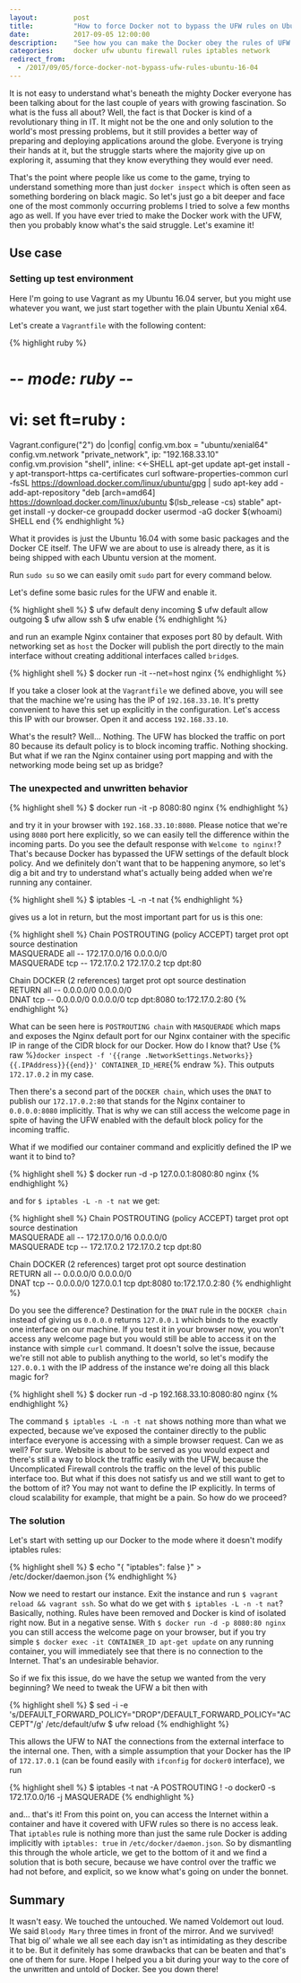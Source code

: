 ```yaml
---
layout:         post
title:          "How to force Docker not to bypass the UFW rules on Ubuntu 16.04"
date:           2017-09-05 12:00:00
description:    "See how you can make the Docker obey the rules of UFW on Ubuntu 16.04 (and others) with simple iptables modification."
categories:     docker ufw ubuntu firewall rules iptables network
redirect_from:
  - /2017/09/05/force-docker-not-bypass-ufw-rules-ubuntu-16-04
---
```


It is not easy to understand what's beneath the mighty Docker everyone has been talking about for the last couple of years with growing fascination. So what is the fuss all about? Well, the fact is that Docker is kind of a revolutionary thing in IT. It might not be the one and only solution to the world's most pressing problems, but it still provides a better way of preparing and deploying applications around the globe. Everyone is trying their hands at it, but the struggle starts where the majority give up on exploring it, assuming that they know everything they would ever need. 

That's the point where people like us come to the game, trying to understand something more than just `docker inspect` which is often seen as something bordering on black magic. So let's just go a bit deeper and face one of the most commonly occurring problems I tried to solve a few months ago as well. If you have ever tried to make the Docker work with the UFW, then you probably know what's the said struggle. Let's examine it!


## Use case

### Setting up test environment

Here I'm going to use Vagrant as my Ubuntu 16.04 server, but you might use whatever you want, we just start together with the plain Ubuntu Xenial x64.

Let's create a `Vagrantfile` with the following content:

{% highlight ruby %}
# -*- mode: ruby -*-
# vi: set ft=ruby :

Vagrant.configure("2") do |config|
  config.vm.box = "ubuntu/xenial64"
  config.vm.network "private_network", ip: "192.168.33.10"
  config.vm.provision "shell", inline: <<-SHELL
    apt-get update
    apt-get install -y apt-transport-https ca-certificates curl software-properties-common
    curl -fsSL https://download.docker.com/linux/ubuntu/gpg | sudo apt-key add -
    add-apt-repository "deb [arch=amd64] https://download.docker.com/linux/ubuntu $(lsb_release -cs) stable"
    apt-get install -y docker-ce
    groupadd docker
    usermod -aG docker $(whoami)
  SHELL
end
{% endhighlight %}

What it provides is just the Ubuntu 16.04 with some basic packages and the Docker CE itself. The UFW we are about to use is already there, as it is being shipped with each Ubuntu version at the moment.

Run `sudo su` so we can easily omit `sudo` part for every command below.

Let's define some basic rules for the UFW and enable it.

{% highlight shell %}
$ ufw default deny incoming
$ ufw default allow outgoing
$ ufw allow ssh
$ ufw enable
{% endhighlight %}

and run an example Nginx container that exposes port 80 by default. With networking set as `host` the Docker will publish the port directly to the main interface without creating additional interfaces called `bridge`s.

{% highlight shell %}
$ docker run -it --net=host nginx
{% endhighlight %}

If you take a closer look at the `Vagrantfile` we defined above, you will see that the machine we're using has the IP of `192.168.33.10`. It's pretty convenient to have this set up explicitly in the configuration. Let's access this IP with our browser. Open it and access `192.168.33.10`.

What's the result? Well... Nothing. The UFW has blocked the traffic on port 80 because its default policy is to block incoming traffic. Nothing shocking. But what if we ran the Nginx container using port mapping and with the networking mode being set up as bridge?


### The unexpected and unwritten behavior

{% highlight shell %}
$ docker run -it -p 8080:80 nginx
{% endhighlight %}

and try it in your browser with `192.168.33.10:8080`. Please notice that we're using `8080` port here explicitly, so we can easily tell the difference within the incoming parts. Do you see the default response with `Welcome to nginx!`? That's because Docker has bypassed the UFW settings of the default block policy. And we definitely don't want that to be happening anymore, so let's dig a bit and try to understand what's actually being added when we're running any container.

{% highlight shell %}
$ iptables -L -n -t nat
{% endhighlight %}

gives us a lot in return, but the most important part for us is this one:

{% highlight shell %}
Chain POSTROUTING (policy ACCEPT)
target     prot opt source               destination         
MASQUERADE  all  --  172.17.0.0/16        0.0.0.0/0           
MASQUERADE  tcp  --  172.17.0.2           172.17.0.2           tcp dpt:80

Chain DOCKER (2 references)
target     prot opt source               destination         
RETURN     all  --  0.0.0.0/0            0.0.0.0/0           
DNAT       tcp  --  0.0.0.0/0            0.0.0.0/0            tcp dpt:8080 to:172.17.0.2:80
{% endhighlight %}

What can be seen here is `POSTROUTING chain` with `MASQUERADE` which maps and exposes the Nginx default port for our Nginx container with the specific IP in range of the CIDR block for our Docker. How do I know that? Use {% raw %}`docker inspect -f '{{range .NetworkSettings.Networks}}{{.IPAddress}}{{end}}' CONTAINER_ID_HERE`{% endraw %}. This outputs `172.17.0.2` in my case.

Then there's a second part of the `DOCKER chain`, which uses the `DNAT` to publish our `172.17.0.2:80` that stands for the Nginx container to `0.0.0.0:8080` implicitly. That is why we can still access the welcome page in spite of having the UFW enabled with the default block policy for the incoming traffic.

What if we modified our container command and explicitly defined the IP we want it to bind to?

{% highlight shell %}
$ docker run -d -p 127.0.0.1:8080:80 nginx
{% endhighlight %}

and for `$ iptables -L -n -t nat` we get:

{% highlight shell %}
Chain POSTROUTING (policy ACCEPT)
target     prot opt source               destination         
MASQUERADE  all  --  172.17.0.0/16        0.0.0.0/0           
MASQUERADE  tcp  --  172.17.0.2           172.17.0.2           tcp dpt:80

Chain DOCKER (2 references)
target     prot opt source               destination         
RETURN     all  --  0.0.0.0/0            0.0.0.0/0           
DNAT       tcp  --  0.0.0.0/0            127.0.0.1            tcp dpt:8080 to:172.17.0.2:80
{% endhighlight %}

Do you see the difference? Destination for the `DNAT` rule in the `DOCKER chain` instead of giving us `0.0.0.0` returns `127.0.0.1` which binds to the exactly one interface on our machine. If you test it in your browser now, you won't access any welcome page but you would still be able to access it on the instance with simple `curl` command. It doesn't solve the issue, because we're still not able to publish anything to the world, so let's modify the `127.0.0.1` with the IP address of the instance we're doing all this black magic for?

{% highlight shell %}
$ docker run -d -p 192.168.33.10:8080:80 nginx
{% endhighlight %}

The command `$ iptables -L -n -t nat` shows nothing more than what we expected, because we’ve exposed the container directly to the public interface everyone is accessing with a simple browser request. Can we as well? For sure. Website is about to be served as you would expect and there's still a way to block the traffic easily with the UFW, because the Uncomplicated Firewall controls the traffic on the level of this public interface too.
But what if this does not satisfy us and we still want to get to the bottom of it? You may not want to define the IP explicitly. In terms of cloud scalability for example, that might be a pain. So how do we proceed?


### The solution

Let's start with setting up our Docker to the mode where it doesn't modify iptables rules:

{% highlight shell %}
$ echo "{
\"iptables\": false
}" > /etc/docker/daemon.json
{% endhighlight %}

Now we need to restart our instance. Exit the instance and run `$ vagrant reload && vagrant ssh`. So what do we get with `$ iptables -L -n -t nat`? Basically, nothing. Rules have been removed and Docker is kind of isolated right now. But in a negative sense. With `$ docker run -d -p 8080:80 nginx` you can still access the welcome page on your browser, but if you try simple `$ docker exec -it CONTAINER_ID apt-get update` on any running container, you will immediately see that there is no connection to the Internet. That's an undesirable behavior.

So if we fix this issue, do we have the setup we wanted from the very beginning? We need to tweak the UFW a bit then with

{% highlight shell %}
$ sed -i -e 's/DEFAULT_FORWARD_POLICY="DROP"/DEFAULT_FORWARD_POLICY="ACCEPT"/g' /etc/default/ufw
$ ufw reload
{% endhighlight %}

This allows the UFW to NAT the connections from the external interface to the internal one.
Then, with a simple assumption that your Docker has the IP of `172.17.0.1` (can be found easily with `ifconfig` for `docker0` interface), we run

{% highlight shell %}
$ iptables -t nat -A POSTROUTING ! -o docker0 -s 172.17.0.0/16 -j MASQUERADE
{% endhighlight %}

and... that's it! From this point on, you can access the Internet within a container and have it covered with UFW rules so there is no access leak. That `iptables` rule is nothing more than just the same rule Docker is adding implicitly with `iptables: true` in `/etc/docker/daemon.json`. So by dismantling this through the whole article, we get to the bottom of it and we find a solution that is both secure, because we have control over the traffic we had not before, and explicit, so we know what's going on under the bonnet.


## Summary

It wasn't easy. We touched the untouched. We named Voldemort out loud. We said `Bloody Mary` three times in front of the mirror. And we survived! That big ol’ whale we all see each day isn't as intimidating as they describe it to be. But it definitely has some drawbacks that can be beaten and that's one of them for sure. Hope I helped you a bit during your way to the core of the unwritten and untold of Docker. See you down there!
